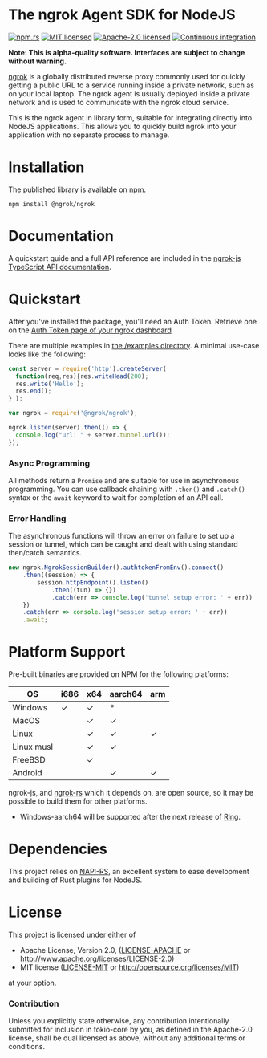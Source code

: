 # The ngrok Agent SDK for NodeJS

[![npm.rs][npm-badge]][npm-url]
[![MIT licensed][mit-badge]][mit-url]
[![Apache-2.0 licensed][apache-badge]][apache-url]
[![Continuous integration][ci-badge]][ci-url]

[npm-badge]: https://img.shields.io/npm/v/@ngrok/ngrok.svg
[npm-url]: https://www.npmjs.com/package/@ngrok/ngrok
[mit-badge]: https://img.shields.io/badge/license-MIT-blue.svg
[mit-url]: https://github.com/ngrok/ngrok-rs/blob/main/LICENSE-MIT
[apache-badge]: https://img.shields.io/badge/license-Apache_2.0-blue.svg
[apache-url]: https://github.com/ngrok/ngrok-rs/blob/main/LICENSE-APACHE
[ci-badge]: https://github.com/ngrok/ngrok-js/actions/workflows/ci.yml/badge.svg
[ci-url]: https://github.com/ngrok/ngrok-js/actions/workflows/ci.yml

**Note: This is alpha-quality software. Interfaces are subject to change without warning.**

[ngrok](https://ngrok.com) is a globally distributed reverse proxy commonly used for quickly getting a public URL to a
service running inside a private network, such as on your local laptop. The ngrok agent is usually
deployed inside a private network and is used to communicate with the ngrok cloud service.

This is the ngrok agent in library form, suitable for integrating directly into NodeJS
applications. This allows you to quickly build ngrok into your application with no separate process
to manage.

# Installation

The published library is available on
[npm](https://www.npmjs.com/package/@ngrok/ngrok).

```shell
npm install @ngrok/ngrok
```

# Documentation

A quickstart guide and a full API reference are included in the [ngrok-js TypeScript API documentation](https://ngrok.github.io/ngrok-js/).

# Quickstart

After you've installed the package, you'll need an Auth Token. Retrieve one on the
[Auth Token page of your ngrok dashboard](https://dashboard.ngrok.com/get-started/your-authtoken)

There are multiple examples in [the /examples directory](https://github.com/ngrok/ngrok-js/tree/main/examples).
A minimal use-case looks like the following:

```jsx
const server = require('http').createServer(
  function(req,res){res.writeHead(200);
  res.write('Hello');
  res.end();
} );

var ngrok = require('@ngrok/ngrok');

ngrok.listen(server).then(() => {
  console.log("url: " + server.tunnel.url());
});
```

### Async Programming

All methods return a `Promise` and are suitable for use in asynchronous
programming. You can use callback chaining with `.then()` and `.catch()` syntax
or the `await` keyword to wait for completion of an API call.

### Error Handling

The asynchronous functions will throw an error on failure to set up a session or tunnel,
which can be caught and dealt with using standard then/catch semantics.

```jsx
new ngrok.NgrokSessionBuilder().authtokenFromEnv().connect()
    .then((session) => {
        session.httpEndpoint().listen()
            .then((tun) => {})
            .catch(err => console.log('tunnel setup error: ' + err))
    })
    .catch(err => console.log('session setup error: ' + err))
    .await;
```

# Platform Support

Pre-built binaries are provided on NPM for the following platforms:

| OS         | i686 | x64 | aarch64 | arm |
| ---------- | -----|-----|---------|-----|
| Windows    |   ✓  |  ✓  |    *    |     |
| MacOS      |      |  ✓  |    ✓    |     |
| Linux      |      |  ✓  |    ✓    |  ✓  |
| Linux musl |      |  ✓  |    ✓    |     |
| FreeBSD    |      |  ✓  |         |     |
| Android    |      |     |    ✓    |  ✓  |

ngrok-js, and [ngrok-rs](https://github.com/ngrok/ngrok-rs/) which it depends on, are open source, so it may be possible to build them for other platforms.

* Windows-aarch64 will be supported after the next release of [Ring](https://github.com/briansmith/ring/issues/1167).

# Dependencies

This project relies on [NAPI-RS](https://napi.rs/), an excellent system to ease development and building of Rust plugins for NodeJS.

# License

This project is licensed under either of

 * Apache License, Version 2.0, ([LICENSE-APACHE](LICENSE-APACHE) or
   http://www.apache.org/licenses/LICENSE-2.0)
 * MIT license ([LICENSE-MIT](LICENSE-MIT) or
   http://opensource.org/licenses/MIT)

at your option.

### Contribution

Unless you explicitly state otherwise, any contribution intentionally submitted
for inclusion in tokio-core by you, as defined in the Apache-2.0 license, shall be
dual licensed as above, without any additional terms or conditions.
